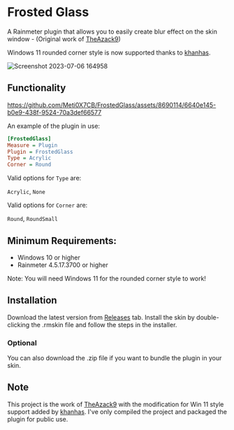 # Frosted Glass

A Rainmeter plugin that allows you to easily create blur effect on the skin window - (Original work of [TheAzack9](https://github.com/TheAzack9/FrostedGlass))

Windows 11 rounded corner style is now supported thanks to [khanhas](https://github.com/khanhas).

![Screenshot 2023-07-06 164958](https://github.com/Meti0X7CB/FrostedGlass/assets/8690114/e0fa4922-e1de-4291-87ff-5c1e970be615)

## Functionality

https://github.com/Meti0X7CB/FrostedGlass/assets/8690114/6640e145-b0e9-438f-9524-70a3def66577

An example of the plugin in use: 
```ini
[FrostedGlass]
Measure = Plugin
Plugin = FrostedGlass
Type = Acrylic
Corner = Round
```
Valid options for `Type` are:

`Acrylic`, `None`

Valid options for `Corner` are:

`Round`, `RoundSmall`

## Minimum Requirements:

- Windows 10 or higher
- Rainmeter 4.5.17.3700 or higher

Note: You will need Windows 11 for the rounded corner style to work!

## Installation

Download the latest version from [Releases](https://github.com/Meti0X7CB/FrostedGlass/releases) tab.
Install the skin by double-clicking the .rmskin file and follow the steps in the installer.

### Optional

You can also download the .zip file if you want to bundle the plugin in your skin.

## Note
This project is the work of [TheAzack9](https://github.com/TheAzack9) with the modification for Win 11 style support added by [khanhas](https://github.com/khanhas).
I've only compiled the project and packaged the plugin for public use.
